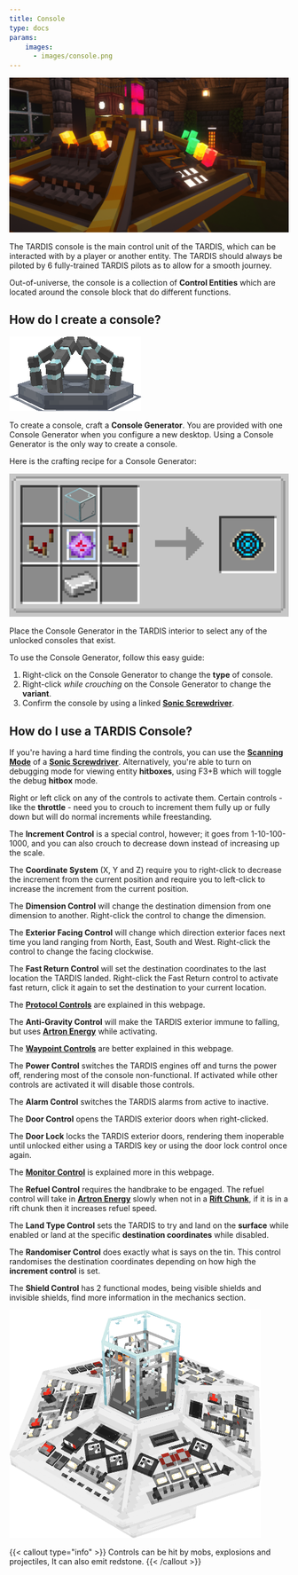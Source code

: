```yaml
---
title: Console
type: docs
params:
    images:
      - images/console.png
---
```


![Image of Console Generator](images/console.png)

The TARDIS console is the main control unit of the TARDIS, which can be interacted with by a player or another entity. The TARDIS should always be piloted by 6 fully-trained TARDIS pilots as to allow for a smooth journey.

Out-of-universe, the console is a collection of **Control Entities** which are located around the console block that do different functions.

## How do I create a console?
![Image of Console Generator](images/console/generator.png)

To create a console, craft a **Console Generator**. You are provided with one Console Generator when you configure a new desktop. Using a Console Generator is the only way to create a console. 

Here is the crafting recipe for a Console Generator:

![Capaldi Sonic Screwdriver](images/console/generator-recipe.png)

Place the Console Generator in the TARDIS interior to select any of the unlocked consoles that exist.

To use the Console Generator, follow this easy guide:
1. Right-click on the Console Generator to change the **type** of console.
2. Right-click *while crouching* on the Console Generator to change the **variant**.
3. Confirm the console by using a linked [**Sonic Screwdriver**](../../items/sonic).


## How do I use a TARDIS Console?
If you're having a hard time finding the controls, you can use the [**Scanning Mode**](../../items/sonic#scanning-mode) of a [**Sonic Screwdriver**](../../items/sonic). Alternatively, you're able to turn on debugging mode for viewing entity **hitboxes**, using F3+B which will toggle the debug **hitbox** mode.

Right or left click on any of the controls to activate them. Certain controls - like the **throttle** - need you to crouch to increment them fully up or fully down but will do normal increments while freestanding.

The **Increment Control** is a special control, however; it goes from 1-10-100-1000, and you can also crouch to decrease down instead of increasing up the scale.

The **Coordinate System** (X, Y and Z) require you to right-click to decrease the increment from the current position and require you to left-click to increase the increment from the current position. 

The **Dimension Control** will change the destination dimension from one dimension to another. Right-click the control to change the dimension.

The **Exterior Facing Control** will change which direction exterior faces next time you land ranging from North, East, South and West. Right-click the control to change the facing clockwise.

The **Fast Return Control** will set the destination coordinates to the last location the TARDIS landed. Right-click the Fast Return control to activate fast return, click it again to set the destination to your current location.

The [**Protocol Controls**](../../tardis/protocals) are explained in this webpage.

The **Anti-Gravity Control** will make the TARDIS exterior immune to falling, but uses [**Artron Energy**](../../mechanics/artron) while activating.

The [**Waypoint Controls**](../../items/sonic) are better explained in this webpage.

The **Power Control** switches the TARDIS engines off and turns the power off, rendering most of the console non-functional. If activated while other controls are activated it will disable those controls.

The **Alarm Control** switches the TARDIS alarms from active to inactive.

The **Door Control** opens the TARDIS exterior doors when right-clicked.

The **Door Lock** locks the TARDIS exterior doors, rendering them inoperable until unlocked either using a TARDIS key or using the door lock control once again.

The [**Monitor Control**](../monitor) is explained more in this webpage.

The **Refuel Control** requires the handbrake to be engaged. The refuel control will take in [**Artron Energy**](../../mechanics/artron) slowly when not in a [**Rift Chunk**](../../mechanics/rift-chunks), if it is in a rift chunk then it increases refuel speed.

The **Land Type Control** sets the TARDIS to try and land on the **surface** while enabled or land at the specific **destination coordinates** while disabled.

The **Randomiser Control** does exactly what is says on the tin. This control randomises the destination coordinates depending on how high the **increment control** is set.

The **Shield Control** has 2 functional modes, being visible shields and invisible shields, find more information in the mechanics section.

![Default Console](images/console/console.png)

{{< callout type="info" >}}
  Controls can be hit by mobs, explosions and projectiles, It can also emit redstone.
{{< /callout >}}
